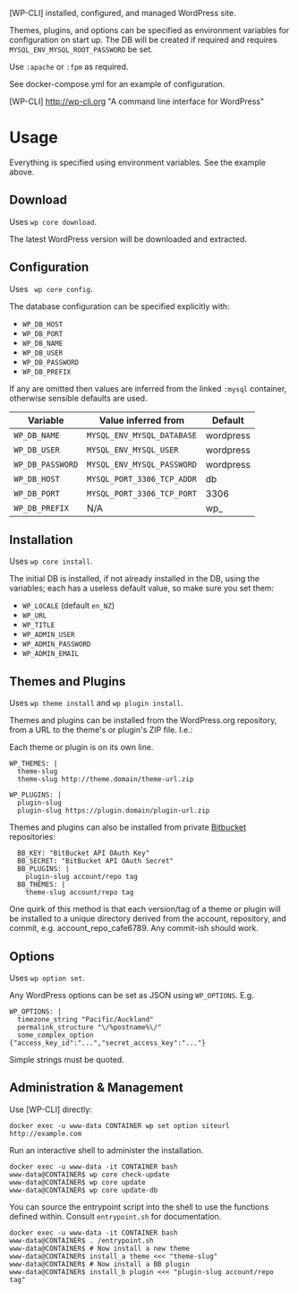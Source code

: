 [WP-CLI] installed, configured, and managed WordPress site.

Themes, plugins, and options can be specified as environment variables for configuration on start up.  The DB will be created if required and requires ```MYSQL_ENV_MYSQL_ROOT_PASSWORD``` be set.

Use ```:apache``` or ```:fpm``` as required.

See docker-compose.yml for an example of configuration.

[WP-CLI] http://wp-cli.org "A command line interface for WordPress"

# Usage

Everything is specified using environment variables. See the example above.

## Download 
Uses ```wp core download```.

The latest WordPress version will be downloaded and extracted.

## Configuration 
Uses ``` wp core config```.

The database configuration can be specified explicitly with:
- ```WP_DB_HOST```
- ```WP_DB_PORT```
- ```WP_DB_NAME```
- ```WP_DB_USER```
- ```WP_DB_PASSWORD```
- ```WP_DB_PREFIX```

If any are omitted then values are inferred from the linked ```:mysql``` container, otherwise sensible defaults are used.

Variable             | Value inferred from            | Default
-------------------- | ------------------------------ | ---------
```WP_DB_NAME```     | ```MYSQL_ENV_MYSQL_DATABASE``` | wordpress
```WP_DB_USER```     | ```MYSQL_ENV_MYSQL_USER```     | wordpress
```WP_DB_PASSWORD``` | ```MYSQL_ENV_MYSQL_PASSWORD``` | wordpress
```WP_DB_HOST```     | ```MYSQL_PORT_3306_TCP_ADDR``` | db
```WP_DB_PORT```     | ```MYSQL_PORT_3306_TCP_PORT``` | 3306
```WP_DB_PREFIX```   | N/A                            | wp_

## Installation 
Uses ```wp core install```.

The initial DB is installed, if not already installed in the DB, using the variables; each has a useless default value, so make sure you set them:
- ```WP_LOCALE``` (default ```en_NZ```)
- ```WP_URL``` 
- ```WP_TITLE```
- ```WP_ADMIN_USER```
- ```WP_ADMIN_PASSWORD```
- ```WP_ADMIN_EMAIL```

## Themes and Plugins 
Uses ```wp theme install``` and ```wp plugin install```.

Themes and plugins can be installed from the WordPress.org repository, from a URL to the theme's or plugin's ZIP file. I.e.:

Each theme or plugin is on its own line.

    WP_THEMES: |
      theme-slug
      theme-slug http://theme.domain/theme-url.zip

    WP_PLUGINS: |
      plugin-slug
      plugin-slug https://plugin.domain/plugin-url.zip

Themes and plugins can also be installed from private [Bitbucket] repositories:

      BB_KEY: "BitBucket API OAuth Key"
      BB_SECRET: "BitBucket API OAuth Secret"
      BB_PLUGINS: |
        plugin-slug account/repo tag
      BB_THEMES: |
        theme-slug account/repo tag

One quirk of this method is that each version/tag of a theme or plugin will be installed to a unique directory derived from the account, repository, and  commit, e.g. account_repo_cafe6789. Any commit-ish should work.

[Bitbucket]: http://bitbucket "Bitbucket"

## Options
Uses ```wp option set```.

Any WordPress options can be set as JSON using ```WP_OPTIONS```. E.g.

    WP_OPTIONS: |
      timezone_string "Pacific/Auckland"
      permalink_structure "\/%postname%\/"
      some_complex_option {"access_key_id":"...","secret_access_key":"..."}

Simple strings must be quoted.

## Administration & Management

Use [WP-CLI] directly:

    docker exec -u www-data CONTAINER wp set option siteurl http://example.com

Run an interactive shell to administer the installation.

    docker exec -u www-data -it CONTAINER bash
    www-data@CONTAINER$ wp core check-update 
    www-data@CONTAINER$ wp core update
    www-data@CONTAINER$ wp core update-db

You can source the entrypoint script into the shell to use the functions defined within. Consult ```entrypoint.sh``` for documentation.

    docker exec -u www-data -it CONTAINER bash
    www-data@CONTAINER$ . /entrypoint.sh
    www-data@CONTAINER$ # Now install a new theme
    www-data@CONTAINER$ install_a theme <<< "theme-slug"
    www-data@CONTAINER$ # Now install a BB plugin
    www-data@CONTAINER$ install_b plugin <<< "plugin-slug account/repo tag"



